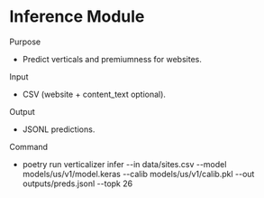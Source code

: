 # Inference Module

Purpose
- Predict verticals and premiumness for websites.

Input
- CSV (website + content_text optional).

Output
- JSONL predictions.

Command
- poetry run verticalizer infer --in data/sites.csv --model models/us/v1/model.keras --calib models/us/v1/calib.pkl --out outputs/preds.jsonl --topk 26
